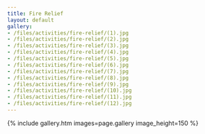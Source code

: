 ```yaml
---
title: Fire Relief
layout: default
gallery:
- /files/activities/fire-relief/(1).jpg
- /files/activities/fire-relief/(2).jpg
- /files/activities/fire-relief/(3).jpg
- /files/activities/fire-relief/(4).jpg
- /files/activities/fire-relief/(5).jpg
- /files/activities/fire-relief/(6).jpg
- /files/activities/fire-relief/(7).jpg
- /files/activities/fire-relief/(8).jpg
- /files/activities/fire-relief/(9).jpg
- /files/activities/fire-relief/(10).jpg
- /files/activities/fire-relief/(11).jpg
- /files/activities/fire-relief/(12).jpg
---
```

{% include gallery.htm images=page.gallery image_height=150 %}